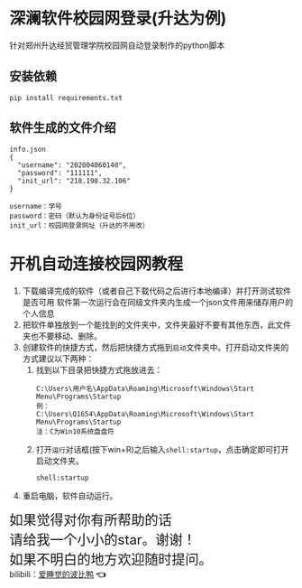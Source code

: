 # 深澜软件校园网登录(升达为例)
针对郑州升达经贸管理学院校园网自动登录制作的python脚本  

## 安装依赖
`pip install requirements.txt`

## 软件生成的文件介绍
```
info.json
{
  "username": "202004060140",
  "password": "111111",
  "init_url": "218.198.32.106"
}

username：学号
password：密码（默认为身份证号后6位）
init_url：校园网登录网址（升达的不用改）
```

# 开机自动连接校园网教程

1. 下载编译完成的软件（或者自己下载代码之后进行本地编译）并打开测试软件是否可用 软件第一次运行会在同级文件夹内生成一个json文件用来储存用户的个人信息
2. 把软件单独放到一个能找到的文件夹中，文件夹最好不要有其他东西，此文件夹也不要移动、删除。
3. 创建软件的快捷方式，然后把快捷方式拖到`启动`文件夹中。打开启动文件夹的方式建议以下两种：  
    1. 找到以下目录把快捷方式拖放进去：
         ```
        C:\Users\用户名\AppData\Roaming\Microsoft\Windows\Start Menu\Programs\Startup
        例：
        C:\Users\Q1654\AppData\Roaming\Microsoft\Windows\Start Menu\Programs\Startup
        注：C为Win10系统盘盘符
        ```
    2. 打开`运行`对话框(按下win+R)之后输入`shell:startup`，点击确定即可打开启动文件夹。
        ```
        shell:startup
        ```
4. 重启电脑，软件自动运行。  
  
    

<font size=5>如果觉得对你有所帮助的话<br>请给我一个小小的star。谢谢！<br>如果不明白的地方欢迎随时提问。</font>  
bilibili：[爱睡觉的波比鸭](https://space.bilibili.com/57254257?spm_id_from=333.337.0.0) **:point_left:**
